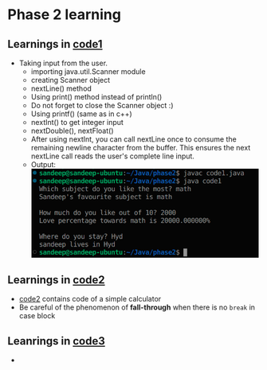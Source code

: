 # Phase 2 learning

## Learnings in [code1](code1.java)
* Taking input from the user.
  * importing java.util.Scanner module
  * creating Scanner object
  * nextLine() method 
  * Using print() method instead of println()
  * Do not forget to close the Scanner object :)
  * Using printf() (same as in c++)
  * nextInt() to get integer input
  * nextDouble(), nextFloat()
  * After using nextInt, you can call nextLine once to consume the remaining newline character from the buffer. This ensures the next nextLine call reads the user's complete line input.
  * Output: <br/> ![output1](output1.png)

## Learnings in [code2](code2.java)

* [code2](code2.java) contains code of a simple calculator
* Be careful of the phenomenon of **fall-through** when there is no ```break``` in case block

## Leanrings in [code3](code3.java)

*